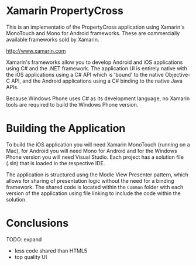Xamarin PropertyCross
=====================

This is an implementatio of the PropertyCross application using Xamarin's MonoTouch and Mono for Android frameworks. These are commercially available
frameworks sold by Xamarin.

http://www.xamarin.com

Xamarin's frameworks allow you to develop Android and iOS applications using C# and the .NET framework. The application UI is entirely
native with the iOS applications using a C# API which is 'bound' to the native Objective-C API, and the Android applications using
a C# binding to the native Java APIs.

Because Windows Phone uses C# as its development language, no Xamarin tools are required to build the Windows Phone version.

Building the Application
========================

To build the iOS application you will need Xamarin MonoTouch (running on a Mac), for Android you will need Mono for Android and
for the Windows Phone version you will need Visual Studio. Each project has a solution file (.sln) that is loaded in the respective IDE.

The application is structured usng the Modle View Presenter pattern, which allows for sharing of presentation logic without
the need for a binding framework. The shared code is located within the `Common` folder with each version of the application
using file linking to include the code within the solution.

Conclusions
===========

TODO: expand
 - less code shared than HTML5
 - top quality UI


